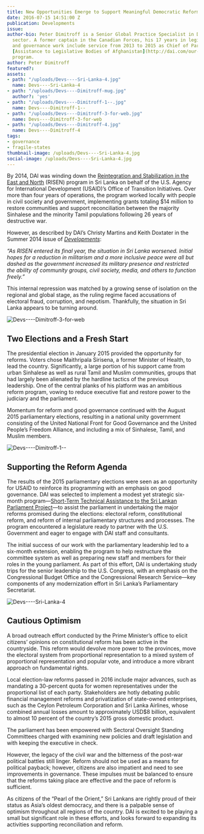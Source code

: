 ```yaml
---
title: New Opportunities Emerge to Support Meaningful Democratic Reform in Sri Lanka
date: 2016-07-15 14:51:00 Z
publication: Developments
issue: 
author-bio: Peter Dimitroff is a Senior Global Practice Specialist in DAI’s Governance
  sector. A former captain in the Canadian Forces, his 17 years in legislative strengthening
  and governance work include service from 2013 to 2015 as Chief of Party on USAID’s
  [Assistance to Legislative Bodies of Afghanistan](http://dai.com/our-work/projects/afghanistan%E2%80%94assistance-legislative-bodies-afghanistan-alba)
  program.
author: Peter Dimitroff
featured?: 
assets:
- path: "/uploads/Devs----Sri-Lanka-4.jpg"
  name: Devs----Sri-Lanka-4
- path: "/uploads/Devs----Dimitroff-mug.jpg"
  author?: 'yes'
- path: "/uploads/Devs----Dimitroff-1--.jpg"
  name: Devs----Dimitroff-1--
- path: "/uploads/Devs----Dimitroff-3-for-web.jpg"
  name: Devs----Dimitroff-3-for-web
- path: "/uploads/Devs----Dimitroff-4.jpg"
  name: Devs----Dimitroff-4
tags:
- governance
- fragile-states
thumbnail-image: /uploads/Devs----Sri-Lanka-4.jpg
social-image: /uploads/Devs----Sri-Lanka-4.jpg
---
```


By 2014, DAI was winding down the [Reintegration and Stabilization in the East and North](http://dai.com/our-work/projects/sri-lanka%E2%80%94reintegration-and-stabilization-east-and-north-risen) (RISEN) program in Sri Lanka on behalf of the U.S. Agency for International Development (USAID)’s Office of Transition Initiatives. Over more than four years of operations, the program worked locally with people in civil society and government, implementing grants totaling $14 million to restore communities and support reconciliation between the majority Sinhalese and the minority Tamil populations following 26 years of destructive war.




However, as described by DAI’s Christy Martins and Keith Doxtater in the Summer 2014 issue of [*Developments*](http://dai-global-developments.com/articles/supporting-the-transition-to-peace-in-sri-lanka/): 

*“As RISEN entered its final year, the situation in Sri Lanka worsened. Initial hopes for a reduction in militarism and a more inclusive peace were all but dashed as the government increased its military presence and restricted the ability of community groups, civil society, media, and others to function freely.”*

This internal repression was matched by a growing sense of isolation on the regional and global stage, as the ruling regime faced accusations of electoral fraud, corruption, and nepotism. Thankfully, the situation in Sri Lanka appears to be turning around.

![Devs----Dimitroff-3-for-web](/uploads/Devs----Dimitroff-3-for-web.jpg "Schoolchildren rallying for peace at an event in 2006 under USAID'S Sri Lanka Transition Initiative, implemented by DAI.")

## Two Elections and a Fresh Start

The presidential election in January 2015 provided the opportunity for reforms. Voters chose Maithripala Sirisena, a former Minister of Health, to lead the country. Significantly, a large portion of his support came from urban Sinhalese as well as rural Tamil and Muslim communities, groups that had largely been alienated by the hardline tactics of the previous leadership.  One of the central planks of his platform was an ambitious reform program, vowing to reduce executive fiat and restore power to the judiciary and the parliament.  

Momentum for reform and good governance continued with the August 2015 parliamentary elections, resulting in a national unity government consisting of the United National Front for Good Governance and the United People’s Freedom Alliance, and including a mix of Sinhalese, Tamil, and Muslim members.     
 
![Devs----Dimitroff-1--](/uploads/Devs----Dimitroff-1--.jpg "The Deputy Speaker of the Sri Lankan Parliament, Hon. Thilanga Sumathipala, left, describes the proposed parliamentary reforms in a meeting with U.S. Representative Peter Roskam, member of the U.S. House Committee on Ways and Means Committee and chairman of the House Democracy Partnership.") 

## Supporting the Reform Agenda

The results of the 2015 parliamentary elections were seen as an opportunity for USAID to reinforce its programming with an emphasis on good governance. DAI was selected to implement a modest yet strategic six-month program—[Short-Term Technical Assistance to the Sri Lankan Parliament Project](http://dai.com/our-work/projects/short-term-technical-assistance-sri-lankan-parliament-project-slpp)—to assist the parliament in undertaking the major reforms promised during the elections: electoral reform, constitutional reform, and reform of internal parliamentary structures and processes. The program encountered a legislature ready to partner with the U.S. Government and eager to engage with DAI staff and consultants.

The initial success of our work with the parliamentary leadership led to a six-month extension, enabling the program to help restructure the committee system as well as preparing new staff and members for their roles in the young parliament. As part of this effort, DAI is undertaking study trips for the senior leadership to the U.S. Congress, with an emphasis on the Congressional Budget Office and the Congressional Research Service—key components of any modernization effort in Sri Lanka’s Parliamentary Secretariat. 

![Devs----Sri-Lanka-4](/uploads/Devs----Sri-Lanka-4.jpg "U.S. Ambassador to Sri Lanka H.E. Atul Keshap, right, with Speaker of Parliament, Hon. Karu Jayasuriya, light the traditional oil lamp to inaugurate Sri Lankan Parliament Project's seminar on constitutionalism.") 

## Cautious Optimism

A broad outreach effort conducted by the Prime Minister’s office to elicit citizens’ opinions on constitutional reform has been active in the countryside. This reform would devolve more power to the provinces, move the electoral system from proportional representation to a mixed system of proportional representation and popular vote, and introduce a more vibrant approach on fundamental rights.

Local election-law reforms passed in 2016 include major advances, such as mandating a 30-percent quota for women representatives under the proportional list of each party. Stakeholders are hotly debating public financial management reforms and privatization of state-owned enterprises, such as the Ceylon Petroleum Corporation and Sri Lanka Airlines, whose combined annual losses amount to approximately USD$8 billion, equivalent to almost 10 percent of the country’s 2015 gross domestic product.

The parliament has been empowered with Sectoral Oversight Standing Committees charged with examining new policies and draft legislation and with keeping the executive in check.

However, the legacy of the civil war and the bitterness of the post-war political battles still linger. Reform should not be used as a means for political payback; however, citizens are also impatient and need to see improvements in governance. These impulses must be balanced to ensure that the reforms taking place are effective and the pace of reform is sufficient.

As citizens of the “Pearl of the Orient,” Sri Lankans are rightly proud of their status as Asia’s oldest democracy, and there is a palpable sense of optimism throughout all regions of the country. DAI is excited to be playing a small but significant role in these efforts, and looks forward to expanding its activities supporting reconciliation and reform.
